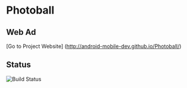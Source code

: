 # Photoball

## Web Ad
[Go to Project Website] (http://android-mobile-dev.github.io/Photoball/)

## Status
![Build Status](https://travis-ci.org/Android-Mobile-Dev/Photoball.svg?branch=dev)
